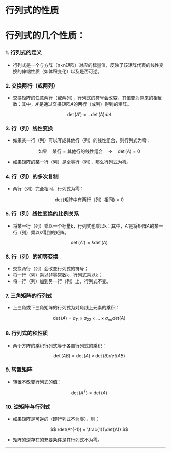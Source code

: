 # 行列式的性质

# 行列式的几个性质：

### 1. 行列式的定义

- 行列式是一个与方阵（n×n矩阵）对应的标量值，反映了该矩阵代表的线性变换的伸缩性质（如体积变化）以及是否可逆。

### 2. 交换两行（或两列）

- 交换矩阵的任意两行（或两列），行列式的符号会改变，其值变为原来的相反数：其中，*A*′是通过交换矩阵*A*的两行（或列）得到的矩阵。
    
    $$
    \det(A') = -\det(A)det
    $$
    

### 3. 行（列）线性变换

- 如果某一行（列）可以写成其他行（列）的线性组合，则行列式为零：
    
    $$
    \text{如果} \quad \text{某行} = \text{其他行的线性组合} \quad \Rightarrow \quad \det(A) = 0
    $$
    
- 如果矩阵的某一行（列）是全零行（列），那么行列式为零。

### 4. 行（列）的多次复制

- 两行（列）完全相同，行列式为零：
    
    $$
    \det(\text{矩阵中有两行（列）相同}) = 0
    $$
    

### 5. 行（列）线性变换的比例关系

- 将某一行（列）乘以一个标量k，行列式也乘以k：其中，*A*′是将矩阵*A*的某一行（列）乘以k得到的矩阵。
    
    $$
    \det(A') = k \det(A)
    $$
    

### 6. 行（列）的初等变换

- 交换两行（列）会改变行列式的符号；
- 将一行（列）乘以非零常数k，行列式乘以k；
- 将一行（列）加到另一行（列）上，行列式不变。

### 7. 三角矩阵的行列式

- 上三角或下三角矩阵的行列式为对角线上元素的乘积：
    
    $$
    \det(A) = a_{11} \times a_{22} \times \dots \times a_{nn}det(A)
    $$
    

### 8. 行列式的积性质

- 两个方阵的乘积行列式等于各自行列式的乘积：
    
    $$
    \det(AB) = \det(A) \times \det(B)det(AB)
    $$
    

### 9. 转置矩阵

- 转置不改变行列式的值：
    
    $$
    \det(A^T) = \det(A)
    $$
    

### 10. 逆矩阵与行列式

- 如果矩阵是可逆的（即行列式不为零），则：
    
    $$
    \det(A^{-1}) = \frac{1}{\det(A)}
    $$
    
- 矩阵的逆存在的充要条件是其行列式不为零。

---
